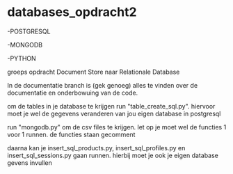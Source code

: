 # databases_opdracht2

-POSTGRESQL

-MONGODB

-PYTHON

groeps opdracht Document Store naar Relationale Database

In de documentatie branch is (gek genoeg) alles te vinden over de documentatie en onderbowuing van de code.


om de tables in je database te krijgen run "table_create_sql.py". hiervoor moet je wel de gegevens veranderen van jou eigen database in postgresql

run "mongodb.py" om de csv files te krijgen. let op je moet wel de functies 1 voor 1 runnen. de functies staan gecomment

daarna kan je insert_sql_products.py, insert_sql_profiles.py en insert_sql_sessions.py gaan runnen. hierbij moet je ook je eigen database gevens invullen
